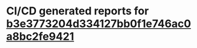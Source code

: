 # CI/CD generated reports for [b3e3773204d334127bb0f1e746ac0a8bc2fe9421](https://github.com/hydephp/develop/commit/b3e3773204d334127bb0f1e746ac0a8bc2fe9421)
